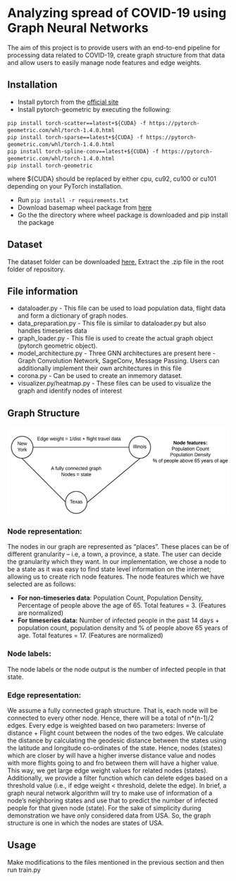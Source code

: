 # Analyzing spread of COVID-19 using Graph Neural Networks 
The aim of this project is to provide users with an end-to-end pipeline for processing data related to COVID-19, create graph structure from that data and allow users to easily manage node features and edge weights. 

## Installation 
* Install pytorch from the [official site](https://pytorch.org/get-started/locally/)
* Install pytorch-geometric by executing the following: 
```
pip install torch-scatter==latest+${CUDA} -f https://pytorch-geometric.com/whl/torch-1.4.0.html
pip install torch-sparse==latest+${CUDA} -f https://pytorch-geometric.com/whl/torch-1.4.0.html
pip install torch-spline-conv==latest+${CUDA} -f https://pytorch-geometric.com/whl/torch-1.4.0.html
pip install torch-geometric
```
where ${CUDA} should be replaced by either cpu, cu92, cu100 or cu101 depending on your PyTorch installation.
* Run `pip install -r requirements.txt`
* Download basemap wheel package from [here](https://www.lfd.uci.edu/~gohlke/pythonlibs/#basemap)
* Go the the directory where wheel package is downloaded and pip install the package 

## Dataset 
The dataset folder can be downloaded [here.](https://drive.google.com/file/d/1ybNYM9-q524GCmXcr-PvlTVR_ye6B5-f/view?usp=sharing) Extract the .zip file in the root folder of repository. 

## File information 
* dataloader.py - This file can be used to load population data, flight data and form a dictionary of graph nodes. 
* data_preparation.py - This file is similar to dataloader.py but also handles timeseries data 
* graph_loader.py  - This file is used to create the actual graph object (pytorch geometric object). 
* model_architecture.py - Three GNN architectures are present here - Graph Convolution Network, SageConv, Message Passing. Users can additionally implement their own architectures in this file 
* corona.py - Can be used to create an inmemory dataset.
* visualizer.py/heatmap.py - These files can be used to visualize the graph and identify nodes of interest 

## Graph Structure 
<img src="./images/GraphStructure.jpg" height="202" width="513"/>

### Node representation: 
The nodes in our graph are represented as “places”. These places can be of different granularity – i.e, a town, a province, a state. The user can decide the granularity which they want. In our implementation, we chose a node to be a state as it was easy to find state level information on the internet; allowing us to create rich node features. The node features which we have selected are as follows: 
* **For non-timeseries data**: Population Count, Population Density, Percentage of people above the age of 65. Total features = 3. (Features are normalized) 
* **For timeseries data:** Number of infected people in the past 14 days + population count, population density and % of people above 65 years of age. Total features = 17. (Features are normalized) 

### Node labels: 
The node labels or the node output is the number of infected people in that state. 
### Edge representation: 
We assume a fully connected graph structure. That is, each node will be connected to every other node. Hence, there will be a total of n*(n-1)/2  edges. 
Every edge is weighted based on two parameters: Inverse of distance + Flight count between the nodes of the two edges. We calculate the distance by calculating the geodesic distance between the states using the latitude and longitude co-ordinates of the state. 
Hence, nodes (states) which are closer by will have a higher inverse distance value and nodes with more flights going to and fro between them will have a higher value. This way, we get large edge weight values for related nodes (states). Additionally, we provide a filter function which can delete edges based on a threshold value (i.e., if edge weight < threshold, delete the edge). 
In brief, a graph neural network algorithm will try to make use of information of a node’s neighboring states and use that to predict the number of infected people for that given node (state). For the sake of simplicity during demonstration we have only considered data from USA. So, the graph structure is one in which the nodes are states of USA. 


## Usage 
Make modifications to the files mentioned in the previous section and then run train.py 





